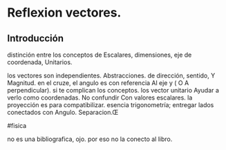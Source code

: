 # Reflexion vectores.

## Introducción
distinción entre los conceptos de Escalares, dimensiones, eje de coordenada, Unitarios.

los vectores son independientes. Abstracciones. de dirección, sentido, Y Magnitud. en el cruze, el angulo es con referencia Al eje y ( O A perpendicular). si te complican los conceptos. los vector unitario Ayudar a verlo como coordenadas. No confundir Con valores escalares. la proyección es para compatibilizar. esencia trigonometría; entregar lados conectados con Angulo. Separacion.Œ


#fisica

no es una bibliografica, ojo. por eso no la conecto al libro. 